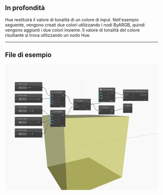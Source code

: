 ## In profondità
Hue restituirà il valore di tonalità di un colore di input. Nell'esempio seguente, vengono creati due colori utilizzando i nodi ByARGB, quindi vengono aggiunti i due colori insieme. Il valore di tonalità del colore risultante si trova utilizzando un nodo Hue.
___
## File di esempio

![Hue](./DSCore.Color.Hue_img.jpg)

